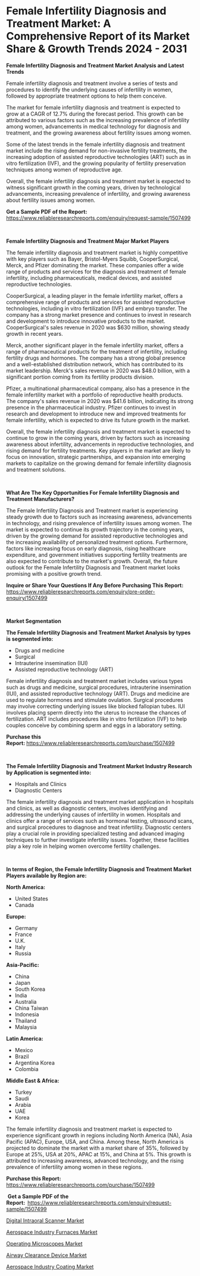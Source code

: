 <p><h1>Female Infertility Diagnosis and Treatment Market: A Comprehensive Report of its Market Share & Growth Trends 2024 - 2031</h1></p><p><strong>Female Infertility Diagnosis and Treatment Market Analysis and Latest Trends</strong></p>
<p><p>Female infertility diagnosis and treatment involve a series of tests and procedures to identify the underlying causes of infertility in women, followed by appropriate treatment options to help them conceive.</p><p>The market for female infertility diagnosis and treatment is expected to grow at a CAGR of 12.7% during the forecast period. This growth can be attributed to various factors such as the increasing prevalence of infertility among women, advancements in medical technology for diagnosis and treatment, and the growing awareness about fertility issues among women.</p><p>Some of the latest trends in the female infertility diagnosis and treatment market include the rising demand for non-invasive fertility treatments, the increasing adoption of assisted reproductive technologies (ART) such as in vitro fertilization (IVF), and the growing popularity of fertility preservation techniques among women of reproductive age.</p><p>Overall, the female infertility diagnosis and treatment market is expected to witness significant growth in the coming years, driven by technological advancements, increasing prevalence of infertility, and growing awareness about fertility issues among women.</p></p>
<p><strong>Get a Sample PDF of the Report:&nbsp;</strong> <a href="https://www.reliableresearchreports.com/enquiry/request-sample/1507499">https://www.reliableresearchreports.com/enquiry/request-sample/1507499</a></p>
<p>&nbsp;</p>
<p><strong>Female Infertility Diagnosis and Treatment Major Market Players</strong></p>
<p><p>The female infertility diagnosis and treatment market is highly competitive with key players such as Bayer, Bristol-Myers Squibb, CooperSurgical, Merck, and Pfizer dominating the market. These companies offer a wide range of products and services for the diagnosis and treatment of female infertility, including pharmaceuticals, medical devices, and assisted reproductive technologies.</p><p>CooperSurgical, a leading player in the female infertility market, offers a comprehensive range of products and services for assisted reproductive technologies, including in vitro fertilization (IVF) and embryo transfer. The company has a strong market presence and continues to invest in research and development to introduce innovative products to the market. CooperSurgical's sales revenue in 2020 was $630 million, showing steady growth in recent years.</p><p>Merck, another significant player in the female infertility market, offers a range of pharmaceutical products for the treatment of infertility, including fertility drugs and hormones. The company has a strong global presence and a well-established distribution network, which has contributed to its market leadership. Merck's sales revenue in 2020 was $48.0 billion, with a significant portion coming from its fertility products division.</p><p>Pfizer, a multinational pharmaceutical company, also has a presence in the female infertility market with a portfolio of reproductive health products. The company's sales revenue in 2020 was $41.6 billion, indicating its strong presence in the pharmaceutical industry. Pfizer continues to invest in research and development to introduce new and improved treatments for female infertility, which is expected to drive its future growth in the market.</p><p>Overall, the female infertility diagnosis and treatment market is expected to continue to grow in the coming years, driven by factors such as increasing awareness about infertility, advancements in reproductive technologies, and rising demand for fertility treatments. Key players in the market are likely to focus on innovation, strategic partnerships, and expansion into emerging markets to capitalize on the growing demand for female infertility diagnosis and treatment solutions.</p></p>
<p>&nbsp;</p>
<p><strong>What Are The Key Opportunities For Female Infertility Diagnosis and Treatment Manufacturers?</strong></p>
<p><p>The Female Infertility Diagnosis and Treatment market is experiencing steady growth due to factors such as increasing awareness, advancements in technology, and rising prevalence of infertility issues among women. The market is expected to continue its growth trajectory in the coming years, driven by the growing demand for assisted reproductive technologies and the increasing availability of personalized treatment options. Furthermore, factors like increasing focus on early diagnosis, rising healthcare expenditure, and government initiatives supporting fertility treatments are also expected to contribute to the market's growth. Overall, the future outlook for the Female Infertility Diagnosis and Treatment market looks promising with a positive growth trend.</p></p>
<p><strong>Inquire or Share Your Questions If Any Before Purchasing This Report:</strong> <a href="https://www.reliableresearchreports.com/enquiry/pre-order-enquiry/1507499">https://www.reliableresearchreports.com/enquiry/pre-order-enquiry/1507499</a></p>
<p>&nbsp;</p>
<p><strong>Market Segmentation</strong></p>
<p><strong>The Female Infertility Diagnosis and Treatment Market Analysis by types is segmented into:</strong></p>
<p><ul><li>Drugs and medicine</li><li>Surgical</li><li>Intrauterine insemination (IUI)</li><li>Assisted reproductive technology (ART)</li></ul></p>
<p><p>Female infertility diagnosis and treatment market includes various types such as drugs and medicine, surgical procedures, intrauterine insemination (IUI), and assisted reproductive technology (ART). Drugs and medicine are used to regulate hormones and stimulate ovulation. Surgical procedures may involve correcting underlying issues like blocked fallopian tubes. IUI involves placing sperm directly into the uterus to increase the chances of fertilization. ART includes procedures like in vitro fertilization (IVF) to help couples conceive by combining sperm and eggs in a laboratory setting.</p></p>
<p><strong>Purchase this Report:&nbsp;</strong><a href="https://www.reliableresearchreports.com/purchase/1507499">https://www.reliableresearchreports.com/purchase/1507499</a></p>
<p>&nbsp;</p>
<p><strong>The Female Infertility Diagnosis and Treatment Market Industry Research by Application is segmented into:</strong></p>
<p><ul><li>Hospitals and Clinics</li><li>Diagnostic Centers</li></ul></p>
<p><p>The female infertility diagnosis and treatment market application in hospitals and clinics, as well as diagnostic centers, involves identifying and addressing the underlying causes of infertility in women. Hospitals and clinics offer a range of services such as hormonal testing, ultrasound scans, and surgical procedures to diagnose and treat infertility. Diagnostic centers play a crucial role in providing specialized testing and advanced imaging techniques to further investigate infertility issues. Together, these facilities play a key role in helping women overcome fertility challenges.</p></p>
<p>&nbsp;</p>
<p><strong>In terms of Region, the Female Infertility Diagnosis and Treatment Market Players available by Region are:</strong></p>
<p>
    <p> <strong> North America: </strong>
        <ul>
            <li>United States</li>
            <li>Canada</li>
        </ul>
        </p> 
    <p> <strong> Europe: </strong>
        <ul>
            <li>Germany</li>
            <li>France</li>
            <li>U.K.</li>
            <li>Italy</li>
            <li>Russia</li>
        </ul>
        </p> 
    <p> <strong> Asia-Pacific: </strong>
        <ul>
            <li>China</li>
            <li>Japan</li>
            <li>South Korea</li>
            <li>India</li>
            <li>Australia</li>
            <li>China Taiwan</li>
            <li>Indonesia</li>
            <li>Thailand</li>
            <li>Malaysia</li>
        </ul>
        </p> 
    <p> <strong> Latin America: </strong>
        <ul>
            <li>Mexico</li>
            <li>Brazil</li>
            <li>Argentina Korea</li>
            <li>Colombia</li>
        </ul>
        </p> 
    <p> <strong> Middle East & Africa: </strong>
        <ul>
            <li>Turkey</li>
            <li>Saudi</li>
            <li>Arabia</li>
            <li>UAE</li>
            <li>Korea</li>
        </ul>
    </p>
    </p>
<p><p>The female infertility diagnosis and treatment market is expected to experience significant growth in regions including North America (NA), Asia Pacific (APAC), Europe, USA, and China. Among these, North America is projected to dominate the market with a market share of 35%, followed by Europe at 25%, USA at 20%, APAC at 15%, and China at 5%. This growth is attributed to increasing awareness, advanced technology, and the rising prevalence of infertility among women in these regions.</p></p>
<p><strong>Purchase this Report: </strong><a href="https://www.reliableresearchreports.com/purchase/1507499">https://www.reliableresearchreports.com/purchase/1507499</a></p>
<p>&nbsp;<strong>Get a Sample PDF of the Report:&nbsp;&nbsp;</strong><a href="https://www.reliableresearchreports.com/enquiry/request-sample/1507499">https://www.reliableresearchreports.com/enquiry/request-sample/1507499</a></p>
<p><strong></strong></p>
<p><p><a href="https://medium.com/@dashawnmoen/digital-intraoral-scanner-market-report-reveals-the-latest-trends-and-growth-opportunities-of-this-71dd1cc905a5">Digital Intraoral Scanner Market</a></p><p><a href="https://github.com/bracarafogo/Market-Research-Report-List-1/blob/main/aerospace-industry-furnaces-market.md">Aerospace Industry Furnaces Market</a></p><p><a href="https://medium.com/@dashawnmoen/operating-microscopes-market-size-market-outlook-and-market-forecast-2024-to-2031-68ca7375d294">Operating Microscopes Market</a></p><p><a href="https://medium.com/@dashawnmoen/airway-clearance-device-market-competitive-analysis-market-trends-and-forecast-to-2031-917f86e33ee6">Airway Clearance Device Market</a></p><p><a href="https://github.com/abdelrhmankishk22/Market-Research-Report-List-3/blob/main/aerospace-industry-coating-market.md">Aerospace Industry Coating Market</a></p></p>